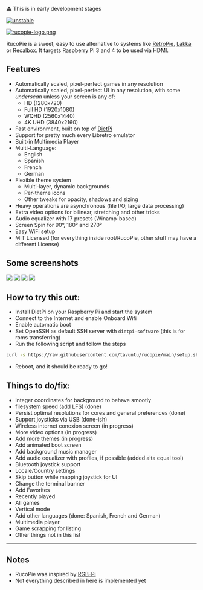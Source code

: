 :warning: This is in early development stages

[![unstable](http://badges.github.io/stability-badges/dist/unstable.svg)](http://github.com/badges/stability-badges)


[![rucopie-logo.png](https://i.postimg.cc/MTH5RYVR/rucopie-logo.png)](https://postimg.cc/xJrLVMsT)

RucoPie is a sweet, easy to use alternative to systems like [RetroPie](https://retropie.org.uk/), [Lakka](https://www.lakka.tv/) or [Recalbox](https://www.recalbox.com/). It targets Raspberry Pi 3 and 4 to be used via HDMI.

## Features

* Automatically scaled, pixel-perfect games in any resolution
* Automatically scaled, pixel-perfect UI in any resolution, with some _underscan_ unless your screen is any of:
  * HD (1280x720)
  * Full HD (1920x1080)
  * WQHD (2560x1440)
  * 4K UHD (3840x2160)
* Fast environment, built on top of [DietPi](https://dietpi.com/)
* Support for pretty much every Libretro emulator
* Built-in Multimedia Player
* Multi-Language:
  * English
  * Spanish
  * French
  * German
* Flexible theme system
  * Multi-layer, dynamic backgrounds
  * Per-theme icons
  * Other tweaks for opacity, shadows and sizing
* Heavy operations are asynchronous (file I/O, large data processing)
* Extra video options for bilinear, stretching and other tricks
* Audio equalizer with 17 presets (Winamp-based)
* Screen Spin for 90°, 180° and 270°
* Easy WiFi setup
* MIT Licensed (for everything inside root/RucoPie, other stuff may have a different License)

## Some screenshots

![](https://i.postimg.cc/NGk8Yjp8/screenshot-1620085835.png)
![](https://i.postimg.cc/28jQ5NKs/screenshot-1620085841.png)
![](https://i.postimg.cc/Wb9MFfRh/screenshot-1620085851.png)
![](https://i.postimg.cc/sgv5p9yK/screenshot-1620085931.png)

## How to try this out:

* Install DietPi on your Raspberry Pi and start the system
* Connect to the Internet and enable Onboard Wifi
* Enable automatic boot
* Set OpenSSH as default SSH server with ```dietpi-software``` (this is for roms transferring)
* Run the following script and follow the steps

```bash
curl -s https://raw.githubusercontent.com/tavuntu/rucopie/main/setup.sh | bash -s
```

* Reboot, and it should be ready to go!

## Things to do/fix:

* Integer coordinates for background to behave smootly
* filesystem speed (add LFS)  (done)
* Persist optimal resolutions for cores and general preferences (done)
* Support joysticks via USB (done-ish)
* Wireless internet conexion screen (in progress)
* More video options (in progress)
* Add more themes (in progress)
* Add animated boot screen
* Add background music manager
* Add audio equalizer with profiles, if possible (added alta equal tool)
* Bluetooth joystick support
* Locale/Country settings
* Skip button while mapping joystick for UI
* Change the terminal banner
* Add Favorites
* Recently played
* All games
* Vertical mode
* Add other languages (done: Spanish, French and German)
* Multimedia player
* Game scrapping for listing
* Other things not in this list

---

## Notes
* RucoPie was inspired by [RGB-Pi](https://www.rgb-pi.com/)
* Not everything described in here is implemented yet

